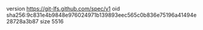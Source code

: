 version https://git-lfs.github.com/spec/v1
oid sha256:9c831e4b9848e976024971b139893eec565c0b836e75196a41494e28728a3b87
size 5516
